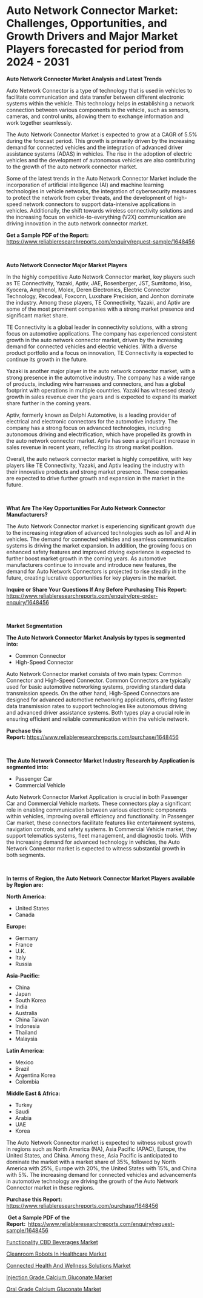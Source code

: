 <p><h1>Auto Network Connector Market: Challenges, Opportunities, and Growth Drivers and Major Market Players forecasted for period from 2024 - 2031</h1></p><p><strong>Auto Network Connector Market Analysis and Latest Trends</strong></p>
<p><p>Auto Network Connector is a type of technology that is used in vehicles to facilitate communication and data transfer between different electronic systems within the vehicle. This technology helps in establishing a network connection between various components in the vehicle, such as sensors, cameras, and control units, allowing them to exchange information and work together seamlessly.</p><p>The Auto Network Connector Market is expected to grow at a CAGR of 5.5% during the forecast period. This growth is primarily driven by the increasing demand for connected vehicles and the integration of advanced driver assistance systems (ADAS) in vehicles. The rise in the adoption of electric vehicles and the development of autonomous vehicles are also contributing to the growth of the auto network connector market.</p><p>Some of the latest trends in the Auto Network Connector Market include the incorporation of artificial intelligence (AI) and machine learning technologies in vehicle networks, the integration of cybersecurity measures to protect the network from cyber threats, and the development of high-speed network connectors to support data-intensive applications in vehicles. Additionally, the shift towards wireless connectivity solutions and the increasing focus on vehicle-to-everything (V2X) communication are driving innovation in the auto network connector market.</p></p>
<p><strong>Get a Sample PDF of the Report:&nbsp;</strong> <a href="https://www.reliableresearchreports.com/enquiry/request-sample/1648456">https://www.reliableresearchreports.com/enquiry/request-sample/1648456</a></p>
<p>&nbsp;</p>
<p><strong>Auto Network Connector Major Market Players</strong></p>
<p><p>In the highly competitive Auto Network Connector market, key players such as TE Connectivity, Yazaki, Aptiv, JAE, Rosenberger, JST, Sumitomo, Iriso, Kyocera, Amphenol, Molex, Deren Electronics, Electric Connector Technology, Recodeal, Foxconn, Luxshare Precision, and Jonhon dominate the industry. Among these players, TE Connectivity, Yazaki, and Aptiv are some of the most prominent companies with a strong market presence and significant market share.</p><p>TE Connectivity is a global leader in connectivity solutions, with a strong focus on automotive applications. The company has experienced consistent growth in the auto network connector market, driven by the increasing demand for connected vehicles and electric vehicles. With a diverse product portfolio and a focus on innovation, TE Connectivity is expected to continue its growth in the future.</p><p>Yazaki is another major player in the auto network connector market, with a strong presence in the automotive industry. The company has a wide range of products, including wire harnesses and connectors, and has a global footprint with operations in multiple countries. Yazaki has witnessed steady growth in sales revenue over the years and is expected to expand its market share further in the coming years.</p><p>Aptiv, formerly known as Delphi Automotive, is a leading provider of electrical and electronic connectors for the automotive industry. The company has a strong focus on advanced technologies, including autonomous driving and electrification, which have propelled its growth in the auto network connector market. Aptiv has seen a significant increase in sales revenue in recent years, reflecting its strong market position.</p><p>Overall, the auto network connector market is highly competitive, with key players like TE Connectivity, Yazaki, and Aptiv leading the industry with their innovative products and strong market presence. These companies are expected to drive further growth and expansion in the market in the future.</p></p>
<p>&nbsp;</p>
<p><strong>What Are The Key Opportunities For Auto Network Connector Manufacturers?</strong></p>
<p><p>The Auto Network Connector market is experiencing significant growth due to the increasing integration of advanced technologies such as IoT and AI in vehicles. The demand for connected vehicles and seamless communication systems is driving the market expansion. In addition, the growing focus on enhanced safety features and improved driving experience is expected to further boost market growth in the coming years. As automotive manufacturers continue to innovate and introduce new features, the demand for Auto Network Connectors is projected to rise steadily in the future, creating lucrative opportunities for key players in the market.</p></p>
<p><strong>Inquire or Share Your Questions If Any Before Purchasing This Report:</strong> <a href="https://www.reliableresearchreports.com/enquiry/pre-order-enquiry/1648456">https://www.reliableresearchreports.com/enquiry/pre-order-enquiry/1648456</a></p>
<p>&nbsp;</p>
<p><strong>Market Segmentation</strong></p>
<p><strong>The Auto Network Connector Market Analysis by types is segmented into:</strong></p>
<p><ul><li>Common Connector</li><li>High-Speed Connector</li></ul></p>
<p><p>Auto Network Connector market consists of two main types: Common Connector and High-Speed Connector. Common Connectors are typically used for basic automotive networking systems, providing standard data transmission speeds. On the other hand, High-Speed Connectors are designed for advanced automotive networking applications, offering faster data transmission rates to support technologies like autonomous driving and advanced driver assistance systems. Both types play a crucial role in ensuring efficient and reliable communication within the vehicle network.</p></p>
<p><strong>Purchase this Report:&nbsp;</strong><a href="https://www.reliableresearchreports.com/purchase/1648456">https://www.reliableresearchreports.com/purchase/1648456</a></p>
<p>&nbsp;</p>
<p><strong>The Auto Network Connector Market Industry Research by Application is segmented into:</strong></p>
<p><ul><li>Passenger Car</li><li>Commercial Vehicle</li></ul></p>
<p><p>Auto Network Connector Market Application is crucial in both Passenger Car and Commercial Vehicle markets. These connectors play a significant role in enabling communication between various electronic components within vehicles, improving overall efficiency and functionality. In Passenger Car market, these connectors facilitate features like entertainment systems, navigation controls, and safety systems. In Commercial Vehicle market, they support telematics systems, fleet management, and diagnostic tools. With the increasing demand for advanced technology in vehicles, the Auto Network Connector market is expected to witness substantial growth in both segments.</p></p>
<p>&nbsp;</p>
<p><strong>In terms of Region, the Auto Network Connector Market Players available by Region are:</strong></p>
<p>
    <p> <strong> North America: </strong>
        <ul>
            <li>United States</li>
            <li>Canada</li>
        </ul>
        </p> 
    <p> <strong> Europe: </strong>
        <ul>
            <li>Germany</li>
            <li>France</li>
            <li>U.K.</li>
            <li>Italy</li>
            <li>Russia</li>
        </ul>
        </p> 
    <p> <strong> Asia-Pacific: </strong>
        <ul>
            <li>China</li>
            <li>Japan</li>
            <li>South Korea</li>
            <li>India</li>
            <li>Australia</li>
            <li>China Taiwan</li>
            <li>Indonesia</li>
            <li>Thailand</li>
            <li>Malaysia</li>
        </ul>
        </p> 
    <p> <strong> Latin America: </strong>
        <ul>
            <li>Mexico</li>
            <li>Brazil</li>
            <li>Argentina Korea</li>
            <li>Colombia</li>
        </ul>
        </p> 
    <p> <strong> Middle East & Africa: </strong>
        <ul>
            <li>Turkey</li>
            <li>Saudi</li>
            <li>Arabia</li>
            <li>UAE</li>
            <li>Korea</li>
        </ul>
    </p>
    </p>
<p><p>The Auto Network Connector market is expected to witness robust growth in regions such as North America (NA), Asia Pacific (APAC), Europe, the United States, and China. Among these, Asia Pacific is anticipated to dominate the market with a market share of 35%, followed by North America with 25%, Europe with 20%, the United States with 15%, and China with 5%. The increasing demand for connected vehicles and advancements in automotive technology are driving the growth of the Auto Network Connector market in these regions.</p></p>
<p><strong>Purchase this Report: </strong><a href="https://www.reliableresearchreports.com/purchase/1648456">https://www.reliableresearchreports.com/purchase/1648456</a></p>
<p>&nbsp;<strong>Get a Sample PDF of the Report:&nbsp;&nbsp;</strong><a href="https://www.reliableresearchreports.com/enquiry/request-sample/1648456">https://www.reliableresearchreports.com/enquiry/request-sample/1648456</a></p>
<p><strong></strong></p>
<p><p><a href="https://github.com/dimitrishawkinswaynenp91rgz/Market-Research-Report-List-1/blob/main/functionality-cbd-beverages-market.md">Functionality CBD Beverages Market</a></p><p><a href="https://github.com/tamvrosiya/Market-Research-Report-List-3/blob/main/cleanroom-robots-in-healthcare-market.md">Cleanroom Robots In Healthcare Market</a></p><p><a href="https://github.com/changoleonlaverguenzanoexiste/Market-Research-Report-List-2/blob/main/connected-health-and-wellness-solutions-market.md">Connected Health And Wellness Solutions Market</a></p><p><a href="https://github.com/danielneavesallisons03mba/Market-Research-Report-List-1/blob/main/injection-grade-calcium-gluconate-market.md">Injection Grade Calcium Gluconate Market</a></p><p><a href="https://github.com/pizolina/Market-Research-Report-List-3/blob/main/oral-grade-calcium-gluconate-market.md">Oral Grade Calcium Gluconate Market</a></p></p>